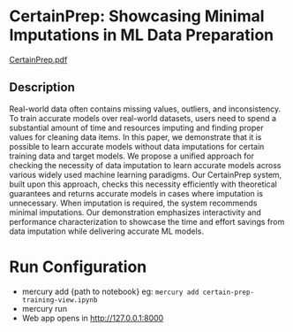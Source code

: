 # CertainPrep: Showcasing Minimal Imputations in ML Data Preparation

[CertainPrep.pdf](media%2FCertainPrep.pdf)

## Description
Real-world data often contains missing values, outliers, and inconsistency. To train accurate models over real-world datasets, users
need to spend a substantial amount of time and resources imputing
and finding proper values for cleaning data items. In this paper,
we demonstrate that it is possible to learn accurate models without data imputations for certain training data and target models.
We propose a unified approach for checking the necessity of data
imputation to learn accurate models across various widely used machine learning paradigms. Our CertainPrep system, built upon this
approach, checks this necessity efficiently with theoretical guarantees and returns accurate models in cases where imputation is
unnecessary. When imputation is required, the system recommends
minimal imputations. Our demonstration emphasizes interactivity
and performance characterization to showcase the time and effort
savings from data imputation while delivering accurate ML models.

# Run Configuration
- mercury add {path to notebook} eg: `mercury add certain-prep-training-view.ipynb`
- mercury run
- Web app opens in http://127.0.0.1:8000

